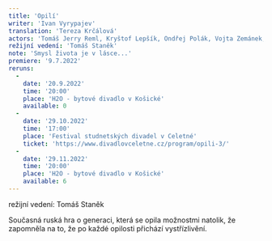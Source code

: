 ```yaml
---
title: 'Opilí'
writer: 'Ivan Vyrypajev'
translation: 'Tereza Krčálová'
actors: 'Tomáš Jerry Reml, Kryštof Lepšík, Ondřej Polák, Vojta Zemánek, Klára Fittnerová, Tereza Střihavková/Barbora Waschingerová, Klára Vaňkátová, Ondřej Kulhavý a Václav Šamárek'
režijní vedení: 'Tomáš Staněk'
note: 'Smysl života je v lásce...'
premiere: '9.7.2022'
reruns:
  -
    date: '20.9.2022'
    time: '20:00'
    place: 'H2O - bytové divadlo v Košické'
    available: 0
  -  
    date: '29.10.2022'
    time: '17:00'
    place: 'Festival studnetských divadel v Celetné'
    ticket: 'https://www.divadlovceletne.cz/program/opili-3/'
  - 
    date: '29.11.2022'
    time: '20:00'
    place: 'H2O - bytové divadlo v Košické'
    available: 6
---    
```

režijní vedení: Tomáš Staněk

Současná ruská hra o generaci, která se opila možnostmi natolik, že zapomněla na to, že po každé opilosti přichází vystřízlivění.
